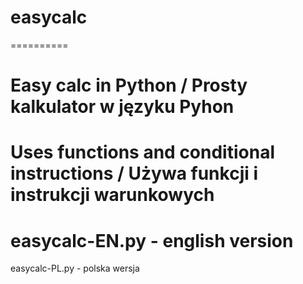 # easycalc
==========

Easy calc in Python / Prosty kalkulator w języku Pyhon
==========
Uses functions and conditional instructions / Używa funkcji i instrukcji warunkowych
==========
easycalc-EN.py - english version
==========
easycalc-PL.py - polska wersja
